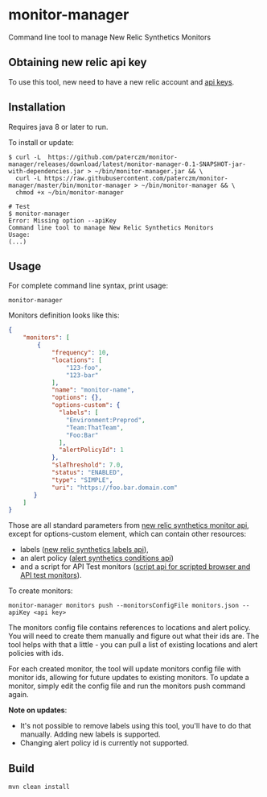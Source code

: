 # monitor-manager
Command line tool to manage New Relic Synthetics Monitors

## Obtaining new relic api key

To use this tool, new need to have a new relic account and [api keys](https://docs.newrelic.com/docs/apis/getting-started/intro-apis/understand-new-relic-api-keys).

## Installation

Requires java 8 or later to run.

To install or update:
```
$ curl -L  https://github.com/paterczm/monitor-manager/releases/download/latest/monitor-manager-0.1-SNAPSHOT-jar-with-dependencies.jar > ~/bin/monitor-manager.jar && \
  curl -L https://raw.githubusercontent.com/paterczm/monitor-manager/master/bin/monitor-manager > ~/bin/monitor-manager && \
  chmod +x ~/bin/monitor-manager

# Test
$ monitor-manager
Error: Missing option --apiKey
Command line tool to manage New Relic Synthetics Monitors
Usage:
(...)

```

## Usage

For complete command line syntax, print usage:

```
monitor-manager
```

Monitors definition looks like this:

```json
{
    "monitors": [
        {
            "frequency": 10,
            "locations": [
                "123-foo",
                "123-bar"
            ],
            "name": "monitor-name",
            "options": {},
            "options-custom": {
              "labels": [
                "Environment:Preprod",
                "Team:ThatTeam",
                "Foo:Bar"
              ],
              "alertPolicyId": 1
            },
            "slaThreshold": 7.0,
            "status": "ENABLED",
            "type": "SIMPLE",
            "uri": "https://foo.bar.domain.com"
       }
	]
}
```

Those are all standard parameters from [new relic synthetics monitor api](https://docs.newrelic.com/docs/apis/synthetics-rest-api/monitor-examples/manage-synthetics-monitors-rest-api), except for options-custom element, which can contain other resources:

* labels ([new relic synthetics labels api](https://docs.newrelic.com/docs/apis/synthetics-rest-api/label-examples/use-synthetics-label-apis)),
* an alert policy ([alert synthetics conditions api](https://rpm.newrelic.com/api/explore/alerts_synthetics_conditions/create)) 
* and a script for API Test monitors ([script api for scripted browser and API test monitors]( https://docs.newrelic.com/docs/apis/synthetics-rest-api/monitor-examples/manage-synthetics-monitors-rest-api#scripted-api-monitors-api)).

To create monitors:

```
monitor-manager monitors push --monitorsConfigFile monitors.json --apiKey <api key>
```

The monitors config file contains references to locations and alert policy. You will need to create them manually and figure out what their ids are. The tool helps with that a little - you can pull a list of existing locations and alert policies with ids.

For each created monitor, the tool will update monitors config file with monitor ids, allowing for future updates to existing monitors. To update a monitor, simply edit the config file and run the monitors push command again.

**Note on updates**:
* It's not possible to remove labels using this tool, you'll have to do that manually. Adding new labels is supported.
* Changing alert policy id is currently not supported.

## Build

```
mvn clean install
```
